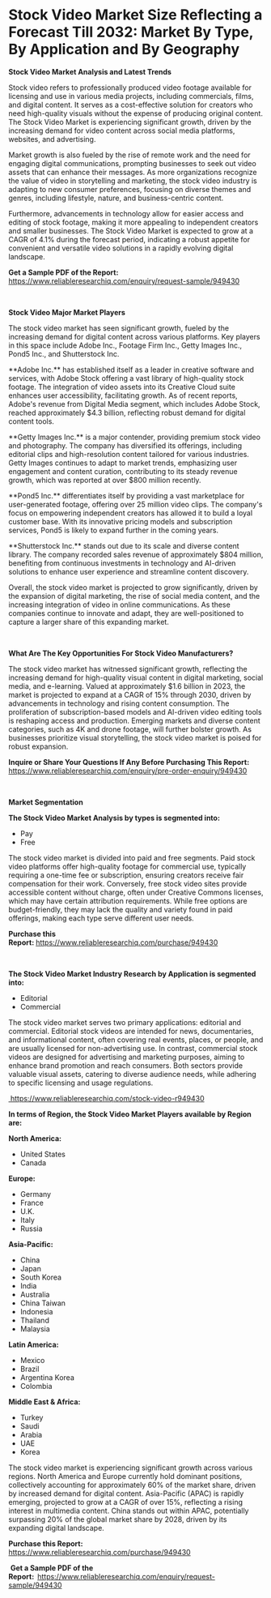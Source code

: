 <p><h1>Stock Video Market Size Reflecting a Forecast Till 2032: Market By Type, By Application and By Geography</h1></p><p><strong>Stock Video Market Analysis and Latest Trends</strong></p>
<p><p>Stock video refers to professionally produced video footage available for licensing and use in various media projects, including commercials, films, and digital content. It serves as a cost-effective solution for creators who need high-quality visuals without the expense of producing original content. The Stock Video Market is experiencing significant growth, driven by the increasing demand for video content across social media platforms, websites, and advertising.</p><p>Market growth is also fueled by the rise of remote work and the need for engaging digital communications, prompting businesses to seek out video assets that can enhance their messages. As more organizations recognize the value of video in storytelling and marketing, the stock video industry is adapting to new consumer preferences, focusing on diverse themes and genres, including lifestyle, nature, and business-centric content. </p><p>Furthermore, advancements in technology allow for easier access and editing of stock footage, making it more appealing to independent creators and smaller businesses. The Stock Video Market is expected to grow at a CAGR of 4.1% during the forecast period, indicating a robust appetite for convenient and versatile video solutions in a rapidly evolving digital landscape.</p></p>
<p><strong>Get a Sample PDF of the Report:&nbsp;</strong> <a href="https://www.reliableresearchiq.com/enquiry/request-sample/949430?utm_campaign=3205&utm_medium=2&utm_source=Github&utm_content=ia&utm_term=17042025&utm_id=stock-video">https://www.reliableresearchiq.com/enquiry/request-sample/949430</a></p>
<p>&nbsp;</p>
<p><strong>Stock Video Major Market Players</strong></p>
<p><p>The stock video market has seen significant growth, fueled by the increasing demand for digital content across various platforms. Key players in this space include Adobe Inc., Footage Firm Inc., Getty Images Inc., Pond5 Inc., and Shutterstock Inc.</p><p>**Adobe Inc.** has established itself as a leader in creative software and services, with Adobe Stock offering a vast library of high-quality stock footage. The integration of video assets into its Creative Cloud suite enhances user accessibility, facilitating growth. As of recent reports, Adobe's revenue from Digital Media segment, which includes Adobe Stock, reached approximately $4.3 billion, reflecting robust demand for digital content tools.</p><p>**Getty Images Inc.** is a major contender, providing premium stock video and photography. The company has diversified its offerings, including editorial clips and high-resolution content tailored for various industries. Getty Images continues to adapt to market trends, emphasizing user engagement and content curation, contributing to its steady revenue growth, which was reported at over $800 million recently.</p><p>**Pond5 Inc.** differentiates itself by providing a vast marketplace for user-generated footage, offering over 25 million video clips. The company's focus on empowering independent creators has allowed it to build a loyal customer base. With its innovative pricing models and subscription services, Pond5 is likely to expand further in the coming years.</p><p>**Shutterstock Inc.** stands out due to its scale and diverse content library. The company recorded sales revenue of approximately $804 million, benefiting from continuous investments in technology and AI-driven solutions to enhance user experience and streamline content discovery.</p><p>Overall, the stock video market is projected to grow significantly, driven by the expansion of digital marketing, the rise of social media content, and the increasing integration of video in online communications. As these companies continue to innovate and adapt, they are well-positioned to capture a larger share of this expanding market.</p></p>
<p>&nbsp;</p>
<p><strong>What Are The Key Opportunities For Stock Video Manufacturers?</strong></p>
<p><p>The stock video market has witnessed significant growth, reflecting the increasing demand for high-quality visual content in digital marketing, social media, and e-learning. Valued at approximately $1.6 billion in 2023, the market is projected to expand at a CAGR of 15% through 2030, driven by advancements in technology and rising content consumption. The proliferation of subscription-based models and AI-driven video editing tools is reshaping access and production. Emerging markets and diverse content categories, such as 4K and drone footage, will further bolster growth. As businesses prioritize visual storytelling, the stock video market is poised for robust expansion.</p></p>
<p><strong>Inquire or Share Your Questions If Any Before Purchasing This Report:</strong> <a href="https://www.reliableresearchiq.com/enquiry/pre-order-enquiry/949430?utm_campaign=3205&utm_medium=2&utm_source=Github&utm_content=ia&utm_term=17042025&utm_id=stock-video">https://www.reliableresearchiq.com/enquiry/pre-order-enquiry/949430</a></p>
<p>&nbsp;</p>
<p><strong>Market Segmentation</strong></p>
<p><strong>The Stock Video Market Analysis by types is segmented into:</strong></p>
<p><ul><li>Pay</li><li>Free</li></ul></p>
<p><p>The stock video market is divided into paid and free segments. Paid stock video platforms offer high-quality footage for commercial use, typically requiring a one-time fee or subscription, ensuring creators receive fair compensation for their work. Conversely, free stock video sites provide accessible content without charge, often under Creative Commons licenses, which may have certain attribution requirements. While free options are budget-friendly, they may lack the quality and variety found in paid offerings, making each type serve different user needs.</p></p>
<p><strong>Purchase this Report:&nbsp;</strong><a href="https://www.reliableresearchiq.com/purchase/949430?utm_campaign=3205&utm_medium=2&utm_source=Github&utm_content=ia&utm_term=17042025&utm_id=stock-video">https://www.reliableresearchiq.com/purchase/949430</a></p>
<p>&nbsp;</p>
<p><strong>The Stock Video Market Industry Research by Application is segmented into:</strong></p>
<p><ul><li>Editorial</li><li>Commercial</li></ul></p>
<p><p>The stock video market serves two primary applications: editorial and commercial. Editorial stock videos are intended for news, documentaries, and informational content, often covering real events, places, or people, and are usually licensed for non-advertising use. In contrast, commercial stock videos are designed for advertising and marketing purposes, aiming to enhance brand promotion and reach consumers. Both sectors provide valuable visual assets, catering to diverse audience needs, while adhering to specific licensing and usage regulations.</p></p>
<p><a href="https://www.reliableresearchiq.com/stock-video-r949430?utm_campaign=3205&utm_medium=2&utm_source=Github&utm_content=ia&utm_term=17042025&utm_id=stock-video">&nbsp;https://www.reliableresearchiq.com/stock-video-r949430</a></p>
<p><strong>In terms of Region, the Stock Video Market Players available by Region are:</strong></p>
<p>
    <p> <strong> North America: </strong>
        <ul>
            <li>United States</li>
            <li>Canada</li>
        </ul>
        </p> 
    <p> <strong> Europe: </strong>
        <ul>
            <li>Germany</li>
            <li>France</li>
            <li>U.K.</li>
            <li>Italy</li>
            <li>Russia</li>
        </ul>
        </p> 
    <p> <strong> Asia-Pacific: </strong>
        <ul>
            <li>China</li>
            <li>Japan</li>
            <li>South Korea</li>
            <li>India</li>
            <li>Australia</li>
            <li>China Taiwan</li>
            <li>Indonesia</li>
            <li>Thailand</li>
            <li>Malaysia</li>
        </ul>
        </p> 
    <p> <strong> Latin America: </strong>
        <ul>
            <li>Mexico</li>
            <li>Brazil</li>
            <li>Argentina Korea</li>
            <li>Colombia</li>
        </ul>
        </p> 
    <p> <strong> Middle East & Africa: </strong>
        <ul>
            <li>Turkey</li>
            <li>Saudi</li>
            <li>Arabia</li>
            <li>UAE</li>
            <li>Korea</li>
        </ul>
    </p>
    </p>
<p><p>The stock video market is experiencing significant growth across various regions. North America and Europe currently hold dominant positions, collectively accounting for approximately 60% of the market share, driven by increased demand for digital content. Asia-Pacific (APAC) is rapidly emerging, projected to grow at a CAGR of over 15%, reflecting a rising interest in multimedia content. China stands out within APAC, potentially surpassing 20% of the global market share by 2028, driven by its expanding digital landscape.</p></p>
<p><strong>Purchase this Report: </strong><a href="https://www.reliableresearchiq.com/purchase/949430?utm_campaign=3205&utm_medium=2&utm_source=Github&utm_content=ia&utm_term=17042025&utm_id=stock-video">https://www.reliableresearchiq.com/purchase/949430</a></p>
<p>&nbsp;<strong>Get a Sample PDF of the Report:&nbsp;&nbsp;</strong><a href="https://www.reliableresearchiq.com/enquiry/request-sample/949430?utm_campaign=3205&utm_medium=2&utm_source=Github&utm_content=ia&utm_term=17042025&utm_id=stock-video">https://www.reliableresearchiq.com/enquiry/request-sample/949430</a></p>
<p><strong></strong></p>
<p><p></p><p></p><p></p></p>